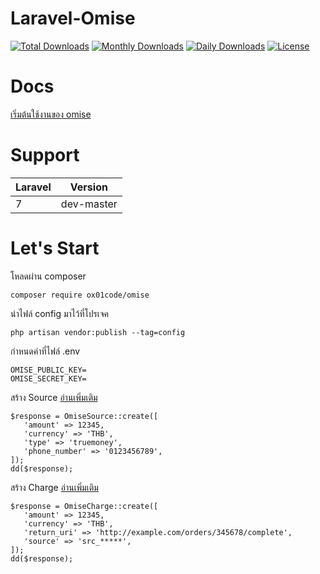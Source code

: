 # Laravel-Omise

[![Total Downloads](https://poser.pugx.org/ox01code/omise/downloads)](https://packagist.org/packages/ox01code/omise)
[![Monthly Downloads](https://poser.pugx.org/ox01code/omise/d/monthly)](https://packagist.org/packages/ox01code/omise)
[![Daily Downloads](https://poser.pugx.org/ox01code/omise/d/daily)](https://packagist.org/packages/ox01code/omise)
[![License](https://poser.pugx.org/ox01code/omise/license)](https://packagist.org/packages/ox01code/omise)

# Docs
[เริ่มต้นใช้งานของ omise](https://www.omise.co/th/docs/thailand)

# Support
<table>
   <thead>
      <tr>
         <th>Laravel</th>
         <th>Version</th>
      </tr>
   </thead>
   <tbody>
      <tr>
         <td>7</td>
         <td>dev-master</td>
      </tr>
   </tbody>
</table>

# Let's Start

โหลดผ่าน composer
```
composer require ox01code/omise
```

นำไฟล์ config มาไว้ที่โปรเจค
```
php artisan vendor:publish --tag=config
```

กำหนดค่าที่ไฟล์ .env
```
OMISE_PUBLIC_KEY=
OMISE_SECRET_KEY=
```

สร้าง Source [อ่านเพิ่มเติม](https://www.omise.co/th/omise-js/thailand#createsource)
```
$response = OmiseSource::create([
   'amount' => 12345,
   'currency' => 'THB',
   'type' => 'truemoney',
   'phone_number' => '0123456789',
]);
dd($response);
```

สร้าง Charge [อ่านเพิ่มเติม](https://www.omise.co/th/charges-api/thailand)
```
$response = OmiseCharge::create([
   'amount' => 12345,
   'currency' => 'THB',
   'return_uri' => 'http://example.com/orders/345678/complete',
   'source' => 'src_*****',
]);
dd($response);
```
